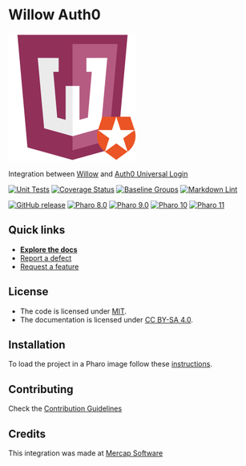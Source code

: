# Willow Auth0

![Logo](assets/logo.svg)

Integration between [Willow](https://github.com/ba-st/Willow/) and
[Auth0 Universal Login](https://auth0.com/universal-login/)

[![Unit Tests](https://github.com/ba-st/Willow-Auth0/actions/workflows/unit-tests.yml/badge.svg)](https://github.com/ba-st/Willow-Auth0/actions/workflows/unit-tests.yml/badge.svg)
[![Coverage Status](https://codecov.io/github/ba-st/Willow-Auth0/coverage.svg?branch=release-candidate)](https://codecov.io/gh/ba-st/Willow-Auth0/branch/release-candidate)
[![Baseline Groups](https://github.com/ba-st/Willow-Auth0/actions/workflows/loading-groups.yml/badge.svg)](https://github.com/ba-st/Willow-Auth0/actions/workflows/loading-groups.yml)
[![Markdown Lint](https://github.com/ba-st/Willow-Auth0/actions/workflows/markdown-lint.yml/badge.svg)](https://github.com/ba-st/Willow-Auth0/actions/workflows/markdown-lint.yml)

[![GitHub release](https://img.shields.io/github/release/ba-st/Willow-Auth0.svg)](https://github.com/ba-st/Willow-Auth0/releases/latest)
[![Pharo 8.0](https://img.shields.io/badge/Pharo-8.0-informational)](https://pharo.org)
[![Pharo 9.0](https://img.shields.io/badge/Pharo-9.0-informational)](https://pharo.org)
[![Pharo 10](https://img.shields.io/badge/Pharo-10-informational)](https://pharo.org)
[![Pharo 11](https://img.shields.io/badge/Pharo-11-informational)](https://pharo.org)

## Quick links

- [**Explore the docs**](docs/README.md)
- [Report a defect](https://github.com/ba-st/Willow-Auth0/issues/new?labels=Type%3A+Defect)
- [Request a feature](https://github.com/ba-st/Willow-Auth0/issues/new?labels=Type%3A+Feature)

## License

- The code is licensed under [MIT](LICENSE).
- The documentation is licensed under [CC BY-SA 4.0](http://creativecommons.org/licenses/by-sa/4.0/).

## Installation

To load the project in a Pharo image follow these [instructions](docs/how-to/how-to-load-in-pharo.md).

## Contributing

Check the [Contribution Guidelines](CONTRIBUTING.md)

## Credits

This integration was made at [Mercap Software](https://www.mercapsoftware.com/en/)
